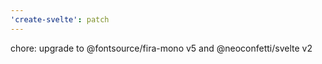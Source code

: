 ```yaml
---
'create-svelte': patch
---
```


chore: upgrade to @fontsource/fira-mono v5 and @neoconfetti/svelte v2
